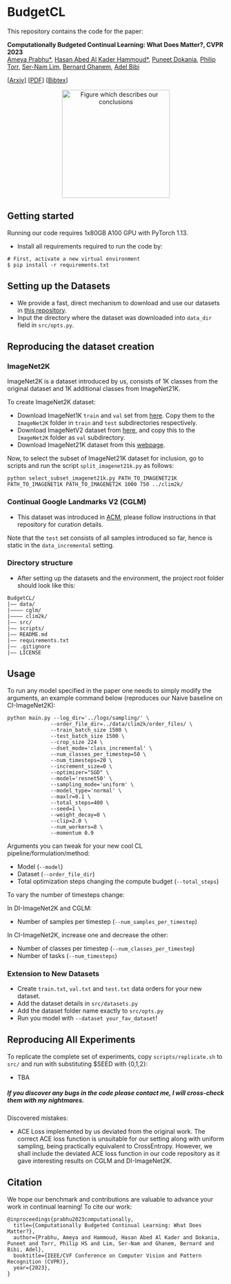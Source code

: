 # BudgetCL 

This repository contains the code for the paper:

**Computationally Budgeted Continual Learning: What Does Matter?, CVPR 2023**  
[Ameya Prabhu*](https://drimpossible.github.io), [Hasan Abed Al Kader Hammoud*](https://scholar.google.com/citations?user=Plf1JSIAAAAJ&hl=en&oi=ao), [Puneet Dokania](https://puneetkdokania.github.io), [Philip Torr](https://www.robots.ox.ac.uk/~phst/), [Ser-Nam Lim](https://sites.google.com/site/sernam), [Bernard Ghanem](https://www.bernardghanem.com/), [Adel Bibi](https://www.adelbibi.com/)

[[Arxiv](https://arxiv.org/abs/2303.11165)]
[[PDF](https://github.com/drimpossible/drimpossible.github.io/raw/master/documents/BudgetCL.pdf)]
[[Bibtex](https://github.com/drimpossible/BudgetCL/#citation)]

<p align="center">
  <img src="https://github.com/drimpossible/BudgetCL/assets/74360386/5af6d831-a8ea-40f9-a213-15855fc9d509" width="250" alt="Figure which describes our conclusions">
</p>

## Getting started

Running our code requires 1x80GB A100 GPU with PyTorch 1.13.

- Install all requirements required to run the code by:
 ```	
# First, activate a new virtual environment
$ pip install -r requirements.txt
 ```

## Setting up the Datasets

-  We provide a fast, direct mechanism to download and use our datasets in [this repository](https://github.com/hammoudhasan/CLDatasets).
-  Input the directory where the dataset was downloaded into `data_dir` field in `src/opts.py`.

## Reproducing the dataset creation

### ImageNet2K

ImageNet2K is a dataset introduced by us, consists of 1K classes from the original dataset and 1K additional classes from ImageNet21K.

To create ImageNet2K dataset: 
- Download ImageNet1K `train` and `val` set from [here](https://www.image-net.org/download.php). Copy them to the `ImageNet2K` folder in `train` and `test` subdirectories respectively.
- Download ImageNetV2 dataset from [here](https://huggingface.co/datasets/vaishaal/ImageNetV2/resolve/main/imagenetv2-matched-frequency.tar.gz), and copy this to the `ImageNet2K` folder as `val` subdirectory.
- Download ImageNet21K dataset from this [webpage](https://www.image-net.org/download.php).

Now, to select the subset of ImageNet21K dataset for inclusion, go to scripts and run the script `split_imagenet21k.py` as follows:
```
python select_subset_imagenet21k.py PATH_TO_IMAGENET21K PATH_TO_IMAGENET1K PATH_TO_IMAGENET2K 1000 750 ../clim2k/
```
 
### Continual Google Landmarks V2 (CGLM)

- This dataset was introduced in [ACM](https://github.com/drimpossible/ACM), please follow instructions in that repository for curation details.

Note that the `test` set consists of all samples introduced so far, hence is static in the `data_incremental` setting. 

### Directory structure

- After setting up the datasets and the environment, the project root folder should look like this:

```
BudgetCL/
|–– data/
|–––– cglm/
|–––– clim2k/
|–– src/
|–– scripts/
|–– README.md
|–– requirements.txt
|–– .gitignore
|–– LICENSE
```

## Usage

To run any model specified in the paper one needs to simply modify the arguments, an example command below (reproduces our Naive baseline on CI-ImageNet2K):

```
python main.py --log_dir='../logs/sampling/' \
              --order_file_dir=../data/clim2k/order_files/ \
              --train_batch_size 1500 \
              --test_batch_size 1500 \
              --crop_size 224 \
              --dset_mode='class_incremental' \
              --num_classes_per_timestep=50 \
              --num_timesteps=20 \
              --increment_size=0 \
              --optimizer="SGD" \
              --model='resnet50' \
              --sampling_mode='uniform' \
              --model_type='normal' \
              --maxlr=0.1 \
              --total_steps=400 \
              --seed=1 \
              --weight_decay=0 \
              --clip=2.0 \
              --num_workers=8 \
              --momentum 0.9
```

Arguments you can tweak for your new cool CL pipeline/formulation/method:
- Model (`--model`)
- Dataset (`--order_file_dir`)
- Total optimization steps changing the compute budget (`--total_steps`)

To vary the number of timesteps change:

In DI-ImageNet2K and CGLM:
- Number of samples per timestep (`--num_samples_per_timestep`)

In CI-ImageNet2K, increase one and decrease the other:
- Number of classes per timestep (`--num_classes_per_timestep`)
- Number of tasks (`--num_timesteps`)
    

### Extension to New Datasets

- Create `train.txt`, `val.txt` and `test.txt` data orders for your new dataset.
- Add the dataset details in `src/datasets.py`
- Add the dataset folder name exactly to `src/opts.py`
- Run you model with `--dataset your_fav_dataset`!

## Reproducing All Experiments

To replicate the complete set of experiments, copy `scripts/replicate.sh` to `src/` and run with substituting $SEED with {0,1,2}:

- TBA



##### If you discover any bugs in the code please contact me, I will cross-check them with my nightmares.

Discovered mistakes:

- ACE Loss implemented by us deviated from the original work. The correct ACE loss function is unsuitable for our setting along with uniform sampling, being practically equivalent to CrossEntropy. However, we shall include the deviated ACE loss function in our code repository as it gave interesting results on CGLM and DI-ImageNet2K.

## Citation

We hope our benchmark and contributions are valuable to advance your work in continual learning! To cite our work:

```
@inproceedings{prabhu2023computationally,
  title={Computationally Budgeted Continual Learning: What Does Matter?},
  author={Prabhu, Ameya and Hammoud, Hasan Abed Al Kader and Dokania, Puneet and Torr, Philip HS and Lim, Ser-Nam and Ghanem, Bernard and Bibi, Adel},
  booktitle={IEEE/CVF Conference on Computer Vision and Pattern Recognition (CVPR)},
  year={2023},
}
```

